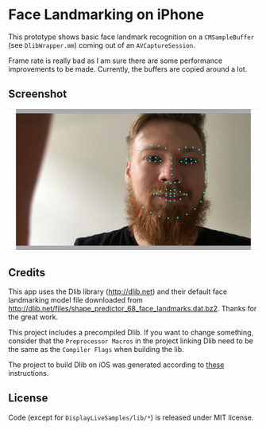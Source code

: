 # Face Landmarking on iPhone

This prototype shows basic face landmark recognition on a ```CMSampleBuffer``` (see ```DlibWrapper.mm```) coming out of an ```AVCaptureSession```.

Frame rate is really bad as I am sure there are some performance improvements to be made. Currently, the buffers are copied around a lot.

## Screenshot

![screenshot](screenshot.png)

## Credits

This app uses the Dlib library (<http://dlib.net>) and their default face landmarking model file downloaded from <http://dlib.net/files/shape_predictor_68_face_landmarks.dat.bz2>. Thanks for the great work.

This project includes a precompiled Dlib. If you want to change something, consider that the ```Preprocessor Macros``` in the project linking Dlib need to be the same as the ```Compiler Flags``` when building the lib.

The project to build Dlib on iOS was generated according to [these](http://stackoverflow.com/a/35058969/972993) instructions. 

## License

Code (except for ```DisplayLiveSamples/lib/*```) is released under MIT license.